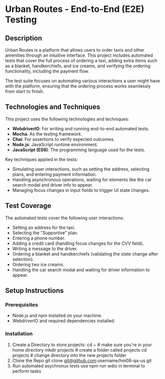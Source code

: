 # Urban Routes - End-to-End (E2E) Testing

## Description
Urban Routes is a platform that allows users to order taxis and other amenities through an intuitive interface. This project includes automated tests that cover the full process of ordering a taxi, adding extra items such as a blanket, handkerchiefs, and ice creams, and verifying the ordering functionality, including the payment flow.

The test suite focuses on automating various interactions a user might have with the platform, ensuring that the ordering process works seamlessly from start to finish.

## Technologies and Techniques
This project uses the following technologies and techniques:
- **WebdriverIO**: For writing and running end-to-end automated tests.
- **Mocha**: As the testing framework.
- **Chai**: For assertions to verify expected outcomes.
- **Node.js**: JavaScript runtime environment.
- **JavaScript (ES6)**: The programming language used for the tests.
  
Key techniques applied in the tests:
- Simulating user interactions, such as setting the address, selecting plans, and entering payment information.
- Handling asynchronous operations, waiting for elements like the car search modal and driver info to appear.
- Managing focus changes in input fields to trigger UI state changes.
  
## Test Coverage
The automated tests cover the following user interactions:
- Setting an address for the taxi.
- Selecting the "Supportive" plan.
- Entering a phone number.
- Adding a credit card (handling focus changes for the CVV field).
- Writing a message to the driver.
- Ordering a blanket and handkerchiefs (validating the state change after selection).
- Ordering two ice creams.
- Handling the car search modal and waiting for driver information to appear.

## Setup Instructions

### Prerequisites
- Node.js and npm installed on your machine.
- WebdriverIO and required dependencies installed.

### Installation
1. Create a Directory to store projects:
    cd ~               # make sure you're in your home directory
    mkdir projects     # create a folder called projects
    cd projects        # change directory into the new projects folder
 2. Clone the Repo 
    git clone git@github.com:username/hm08-qa-us.git
3. Run automated asychronus tests
    use npm run wdio in terminal to perform tasks
 